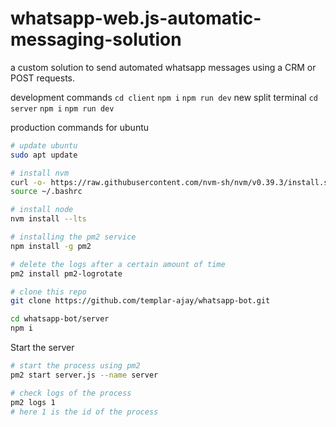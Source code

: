 # whatsapp-web.js-automatic-messaging-solution

a custom solution to send automated whatsapp messages using a CRM or POST requests.

development commands
`cd client`
`npm i`
`npm run dev`
new split terminal
`cd server`
`npm i`
`npm run dev`

production commands for ubuntu

```bash
# update ubuntu
sudo apt update

# install nvm
curl -o- https://raw.githubusercontent.com/nvm-sh/nvm/v0.39.3/install.sh | bash
source ~/.bashrc

# install node
nvm install --lts

# installing the pm2 service
npm install -g pm2

# delete the logs after a certain amount of time
pm2 install pm2-logrotate

# clone this repo
git clone https://github.com/templar-ajay/whatsapp-bot.git

cd whatsapp-bot/server
npm i
```

Start the server

```bash
# start the process using pm2
pm2 start server.js --name server

# check logs of the process
pm2 logs 1
# here 1 is the id of the process
```

